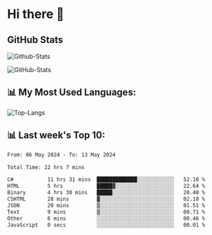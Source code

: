 # Hi there 👋

## GitHub Stats
![Github-Stats](https://github-readme-stats-sigma-five.vercel.app/api?username=ltorson&show_icons=true&theme=radical&count_private=true)

![GitHub-Stats](https://github-readme-stats.vercel.app/api/wakatime?username=LeeTorson&theme=synthwave&size_weight=0.5&count_weight=0.5&title_color=36F9F6&langs_count=10&count_private=true)

## 📊 My Most Used Languages:
![Top-Langs](https://github-readme-stats-sigma-five.vercel.app/api/top-langs/?username=LTorson&layout=compact&langs_count=10)


## 📊 Last week's Top 10:
<!--START_SECTION:waka-->

```txt
From: 06 May 2024 - To: 13 May 2024

Total Time: 22 hrs 7 mins

C#           11 hrs 31 mins  █████████████░░░░░░░░░░░░   52.10 %
HTML         5 hrs           █████▓░░░░░░░░░░░░░░░░░░░   22.64 %
Binary       4 hrs 30 mins   █████░░░░░░░░░░░░░░░░░░░░   20.40 %
CSHTML       28 mins         ▓░░░░░░░░░░░░░░░░░░░░░░░░   02.18 %
JSON         20 mins         ▒░░░░░░░░░░░░░░░░░░░░░░░░   01.51 %
Text         9 mins          ▒░░░░░░░░░░░░░░░░░░░░░░░░   00.71 %
Other        6 mins          ░░░░░░░░░░░░░░░░░░░░░░░░░   00.46 %
JavaScript   0 secs          ░░░░░░░░░░░░░░░░░░░░░░░░░   00.01 %
```

<!--END_SECTION:waka-->

